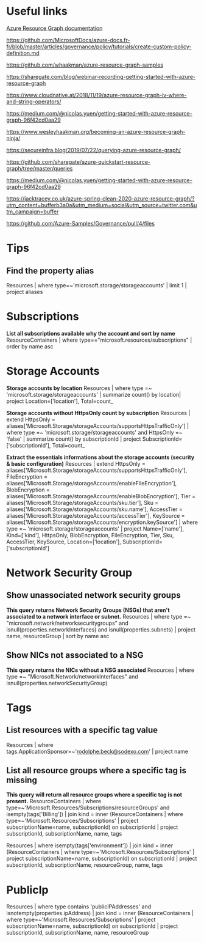 # Useful links
[Azure Resource Graph documentation
](https://docs.microsoft.com/en-us/azure/governance/resource-graph/)

https://github.com/MicrosoftDocs/azure-docs.fr-fr/blob/master/articles/governance/policy/tutorials/create-custom-policy-definition.md

https://github.com/whaakman/azure-resource-graph-samples

https://sharegate.com/blog/webinar-recording-getting-started-with-azure-resource-graph

https://www.cloudnative.at/2018/11/19/azure-resource-graph-iv-where-and-string-operators/

https://medium.com/@nicolas.yuen/getting-started-with-azure-resource-graph-96f42cd0aa29

https://www.wesleyhaakman.org/becoming-an-azure-resource-graph-ninja/

https://secureinfra.blog/2019/07/22/querying-azure-resource-graph/

https://github.com/sharegate/azure-quickstart-resource-graph/tree/master/queries

https://medium.com/@nicolas.yuen/getting-started-with-azure-resource-graph-96f42cd0aa29

https://jacktracey.co.uk/azure-spring-clean-2020-azure-resource-graph/?utm_content=bufferb3a0a&utm_medium=social&utm_source=twitter.com&utm_campaign=buffer

https://github.com/Azure-Samples/Governance/pull/4/files

# Tips
## Find the property alias

Resources
| where type=~'microsoft.storage/storageaccounts'
| limit 1
| project aliases

# Subscriptions
**List all subscriptions available why the account and sort by name**
ResourceContainers
| where type=="microsoft.resources/subscriptions"
| order by name asc

# Storage Accounts
**Storage accounts by location**
Resources
| where type =~ 'microsoft.storage/storageaccounts' 
| summarize count() by location| project Location=['location'], Total=count_

**Storage accounts without HttpsOnly count by subscription**
Resources
| extend HttpsOnly = aliases['Microsoft.Storage/storageAccounts/supportsHttpsTrafficOnly'] 
| where type =~ 'microsoft.storage/storageaccounts' and HttpsOnly =~ 'false' 
| summarize count() by subscriptionId 
| project SubscriptionId=['subscriptionId'], Total=count_


**Extract the essentials informations about the storage accounts (security & basic configuration)**
Resources
| extend HttpsOnly = aliases['Microsoft.Storage/storageAccounts/supportsHttpsTrafficOnly'],
FileEncryption = aliases['Microsoft.Storage/storageAccounts/enableFileEncryption'],
BlobEncryption = aliases['Microsoft.Storage/storageAccounts/enableBlobEncryption'],
Tier = aliases['Microsoft.Storage/storageAccounts/sku.tier'],
Sku = aliases['Microsoft.Storage/storageAccounts/sku.name'],
AccessTier = aliases['Microsoft.Storage/storageAccounts/accessTier'],
KeySource = aliases['Microsoft.Storage/storageAccounts/encryption.keySource']
| where type =~ 'microsoft.storage/storageaccounts'
| project Name=['name'], Kind=['kind'], HttpsOnly, BlobEncryption, FileEncryption, Tier, Sku, AccessTier, KeySource, Location=['location'], SubscriptionId=['subscriptionId']

# Network Security Group
## Show unassociated network security groups
**This query returns Network Security Groups (NSGs) that aren't associated to a network interface or subnet.**
Resources
| where type =~ "microsoft.network/networksecuritygroups" and isnull(properties.networkInterfaces) and isnull(properties.subnets)
| project name, resourceGroup
| sort by name asc

## Show NICs not associated to a NSG
**This query returns the NICs without a NSG associated**
Resources
| where type =~ "Microsoft.Network/networkInterfaces" and isnull(properties.networkSecurityGroup)

# Tags
## List resources with a specific tag value
Resources
| where tags.ApplicationSponsor=~'rodolphe.beck@sodexo.com'
| project name

## List all resource groups where a specific tag is missing
**This query will return all resource groups where a specific tag is not present.**
ResourceContainers
| where type=~'Microsoft.Resources/Subscriptions/resourceGroups' and isempty(tags['Billing'])
| join kind = inner (ResourceContainers | where	type=~'Microsoft.Resources/Subscriptions' 
| project subscriptionName=name, subscriptionId) on subscriptionId
| project subscriptionId, subscriptionName, name, tags


Resources
| where isempty(tags['environment'])
| join kind = inner (ResourceContainers | where	type=~'Microsoft.Resources/Subscriptions' 
| project subscriptionName=name, subscriptionId) on subscriptionId
| project subscriptionId, subscriptionName, resourceGroup, name, tags


# PublicIp
Resources
| where type contains 'publicIPAddresses' and isnotempty(properties.ipAddress)
| join kind = inner (ResourceContainers | where	type=~'Microsoft.Resources/Subscriptions' | project	subscriptionName=name, subscriptionId) on subscriptionId
| project subscriptionId, subscriptionName, name, resourceGroup